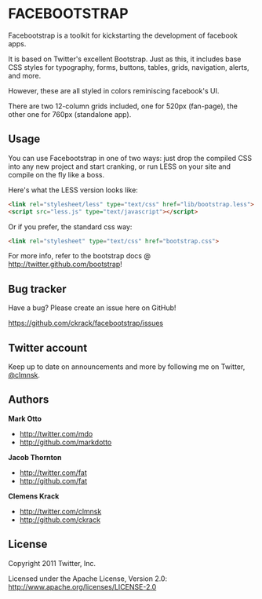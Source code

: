 FACEBOOTSTRAP
=================

Facebootstrap is a toolkit for kickstarting the development of facebook apps.

It is based on Twitter's excellent Bootstrap.
Just as this, it includes base CSS styles for typography, forms, buttons, tables, grids, navigation, alerts, and more.

However, these are all styled in colors reminiscing facebook's UI.

There are two 12-column grids included, one for 520px (fan-page), the other one for 760px (standalone app).


Usage
-----

You can use Facebootstrap in one of two ways: just drop the compiled CSS into any new project and start cranking, or run LESS on your site and compile on the fly like a boss.

Here's what the LESS version looks like:

``` html
<link rel="stylesheet/less" type="text/css" href="lib/bootstrap.less">
<script src="less.js" type="text/javascript"></script>
```

Or if you prefer, the standard css way:

``` html
<link rel="stylesheet" type="text/css" href="bootstrap.css">
```

For more info, refer to the bootstrap docs @ http://twitter.github.com/bootstrap!


Bug tracker
-----------

Have a bug? Please create an issue here on GitHub!

https://github.com/ckrack/facebootstrap/issues


Twitter account
---------------

Keep up to date on announcements and more by following me on Twitter, <a href="http://twitter.com/clmnsk">@clmnsk</a>.



Authors
-------

**Mark Otto**

+ http://twitter.com/mdo
+ http://github.com/markdotto

**Jacob Thornton**

+ http://twitter.com/fat
+ http://github.com/fat

**Clemens Krack**

+ http://twitter.com/clmnsk
+ http://github.com/ckrack

License
---------------------

Copyright 2011 Twitter, Inc.

Licensed under the Apache License, Version 2.0: http://www.apache.org/licenses/LICENSE-2.0